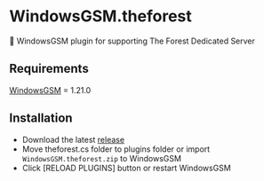 # WindowsGSM.theforest
:jigsaw: WindowsGSM plugin for supporting The Forest Dedicated Server


## Requirements

[WindowsGSM](https://github.com/WindowsGSM/WindowsGSM) = 1.21.0


## Installation

* Download the latest [release](https://github.com/tempusthales/WindowsGSM.theforest/WindowsGSM.theforest.zip)
* Move theforest.cs folder to plugins folder or import `WindowsGSM.theforest.zip` to WindowsGSM
* Click [RELOAD PLUGINS] button or restart WindowsGSM
